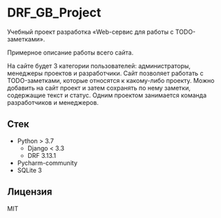 # DRF_GB_Project

Учебный проект разработка «Web-сервис для работы с TODO-заметками».

Примерное описание работы всего сайта.

На сайте будет 3 категории пользователей: администраторы, менеджеры проектов и разработчики. 
Сайт позволяет работать с TODO-заметками, которые относятся к какому-либо проекту. 
Можно добавить на сайт проект и затем сохранять по нему заметки, содержащие текст и статус. 
Одним проектом занимается команда разработчиков и менеджеров.

## Стек

- Python > 3.7
  - Django < 3.3
  - DRF 3.13.1
- Pycharm-community
- SQLite 3

## Лицензия

MIT
